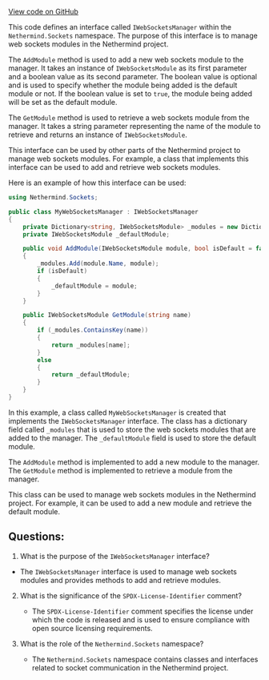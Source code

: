 [View code on GitHub](https://github.com/NethermindEth/nethermind/src/Nethermind/Nethermind.Sockets/IWebSocketsManager.cs)

This code defines an interface called `IWebSocketsManager` within the `Nethermind.Sockets` namespace. The purpose of this interface is to manage web sockets modules in the Nethermind project. 

The `AddModule` method is used to add a new web sockets module to the manager. It takes an instance of `IWebSocketsModule` as its first parameter and a boolean value as its second parameter. The boolean value is optional and is used to specify whether the module being added is the default module or not. If the boolean value is set to `true`, the module being added will be set as the default module. 

The `GetModule` method is used to retrieve a web sockets module from the manager. It takes a string parameter representing the name of the module to retrieve and returns an instance of `IWebSocketsModule`. 

This interface can be used by other parts of the Nethermind project to manage web sockets modules. For example, a class that implements this interface can be used to add and retrieve web sockets modules. 

Here is an example of how this interface can be used:

```csharp
using Nethermind.Sockets;

public class MyWebSocketsManager : IWebSocketsManager
{
    private Dictionary<string, IWebSocketsModule> _modules = new Dictionary<string, IWebSocketsModule>();
    private IWebSocketsModule _defaultModule;

    public void AddModule(IWebSocketsModule module, bool isDefault = false)
    {
        _modules.Add(module.Name, module);
        if (isDefault)
        {
            _defaultModule = module;
        }
    }

    public IWebSocketsModule GetModule(string name)
    {
        if (_modules.ContainsKey(name))
        {
            return _modules[name];
        }
        else
        {
            return _defaultModule;
        }
    }
}
```

In this example, a class called `MyWebSocketsManager` is created that implements the `IWebSocketsManager` interface. The class has a dictionary field called `_modules` that is used to store the web sockets modules that are added to the manager. The `_defaultModule` field is used to store the default module. 

The `AddModule` method is implemented to add a new module to the manager. The `GetModule` method is implemented to retrieve a module from the manager. 

This class can be used to manage web sockets modules in the Nethermind project. For example, it can be used to add a new module and retrieve the default module.
## Questions: 
 1. What is the purpose of the `IWebSocketsManager` interface?
   - The `IWebSocketsManager` interface is used to manage web sockets modules and provides methods to add and retrieve modules.

2. What is the significance of the `SPDX-License-Identifier` comment?
   - The `SPDX-License-Identifier` comment specifies the license under which the code is released and is used to ensure compliance with open source licensing requirements.

3. What is the role of the `Nethermind.Sockets` namespace?
   - The `Nethermind.Sockets` namespace contains classes and interfaces related to socket communication in the Nethermind project.